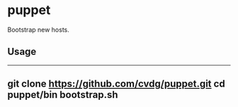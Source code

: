 # puppet

Bootstrap new hosts.

## Usage

------------------------
git clone https://github.com/cvdg/puppet.git
cd puppet/bin
bootstrap.sh
------------------------
